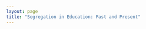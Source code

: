 ```yaml
---
layout: page
title: "Segregation in Education: Past and Present"
---
```


<!-- #### Course Information

[Course Outline](/courses/segregation-ed/ed_seg_syllabus.pdf)

#### Lecture Notes

[Lecture 1](/courses/segregation-ed/Sample_Lecture_Notes.pdf)

[Lecture 2](/courses/segregation-ed/Sample_Lecture_Notes.pdf)

[Lecture 3](/courses/segregation-ed/Sample_Lecture_Notes.pdf)

#### Homework

[Homework 1](/courses/segregation-ed/Sample_Lecture_Notes.pdf)

[Homework 2](/courses/segregation-ed/Sample_Lecture_Notes.pdf)

[Homework 3](/courses/segregation-ed/Sample_Lecture_Notes.pdf)

#### Midterms

[Midterm 1](/courses/segregation-ed/Sample_Midterm.pdf)

[Midterm 2](/courses/segregation-ed/Sample_Midterm.pdf)

#### Exams

[Exam 1](/courses/segregation-ed/Sample_Exam.pdf) -->
